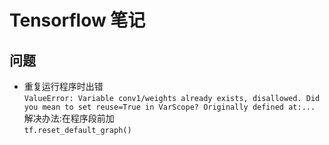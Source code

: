 # Tensorflow 笔记

## 问题
* 重复运行程序时出错  
`ValueError: Variable conv1/weights already exists, disallowed. Did you mean to set reuse=True in VarScope? Originally defined at:...`  
解决办法:在程序段前加  
`tf.reset_default_graph()`
